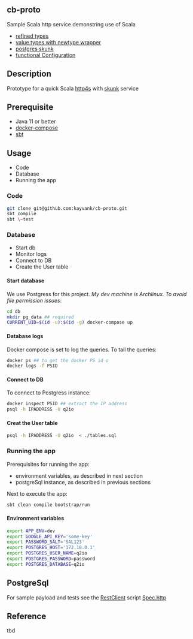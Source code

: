 cb-proto
----
Sample Scala http service demonstring use of Scala
- [refined types](https://github.com/fthomas/refined)
- [value types with newtype wrapper](https://github.com/estatico/scala-newtype)
- [postgres skunk](https://github.com/tpolecat/skunk)
- [functional Configuration](https://cir.is/)

## Description
Prototype for a quick Scala [http4s](https://http4s.org/) with [skunk](https://github.com/tpolecat/skunk) service

## Prerequisite
- Java 11 or better
- [docker-compose](https://docs.docker.com/compose/)
- [sbt](https://www.scala-sbt.org/)

## Usage
- Code
- Database
- Running the app

### Code

``` sh
git clone git@github.com:kayvank/cb-proto.git
sbt compile
sbt \~test
```

### Database
- Start db
- Monitor logs
- Connect to DB
- Create the User table

#### Start database

We use Postgress for this project. 
*My dev machine is Archlinux. To avoid file permission issues:*

``` sh
cd db
mkdir pg_data ## required 
CURRENT_UID=$(id -u):$(id -g) docker-compose up
```
#### Database logs
Docker compose is set to log the queries.  To tail the queries:

``` sh
docker ps ## to get the docker PS id o 
docker logs -f PSID

```

#### Connect to DB
To connect to Postgress instance:

``` sh
docker inspect PSID ## extract the IP address 
psql -h IPADDRESS -U q2io 
```
#### Creat the User table

``` sh
psql -h IPADDRESS -U q2io  < ./tables.sql
```

### Running the app
Prerequisites for running the app:
- environment variables, as described in next section
- postgreSql instance, as described in previous sections

Next to execute the app:
``` sh
sbt clean compile bootstrap/run
```
#### Environment variables

``` sh
export APP_ENV=dev
export GOOGLE_API_KEY='some-key'
export PASSWORD_SALT='SAL123'
export POSTGRES_HOST='172.18.0.1'
export POSTGRES_USER_NAME=q2io
export POSTGRES_PASSWORD=password
export POSTGRES_DATABASE=q2io
```

## PostgreSql
For sample payload and tests see the [RestClient](https://github.com/pashky/restclient.el) script [Spec.http](./modules/scripts/Spec.http)

## Reference
tbd
